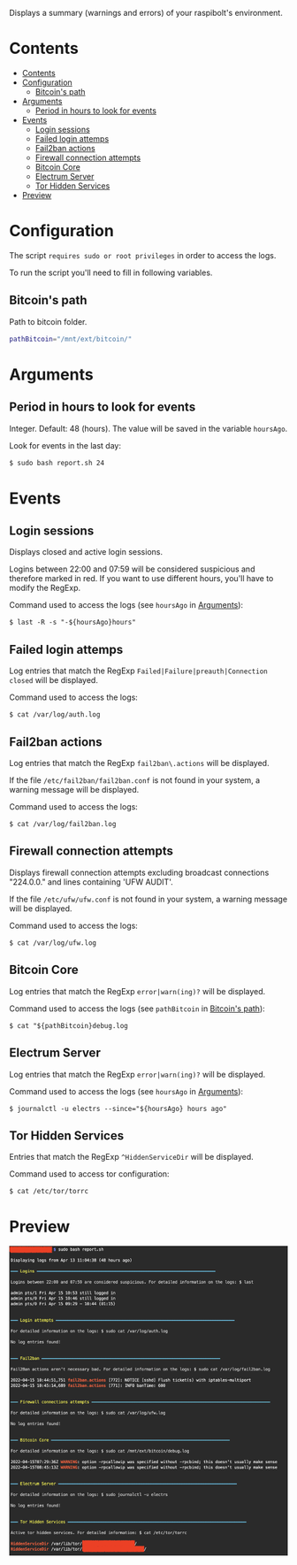 Displays a summary (warnings and errors) of your raspibolt's environment.

# Contents

- [Contents](#contents)
- [Configuration](#configuration)
  - [Bitcoin's path](#bitcoins-path)
- [Arguments](#arguments)
  - [Period in hours to look for events](#period-in-hours-to-look-for-events)
- [Events](#events)
  - [Login sessions](#login-sessions)
  - [Failed login attemps](#failed-login-attemps)
  - [Fail2ban actions](#fail2ban-actions)
  - [Firewall connection attempts](#firewall-connection-attempts)
  - [Bitcoin Core](#bitcoin-core)
  - [Electrum Server](#electrum-server)
  - [Tor Hidden Services](#tor-hidden-services)
- [Preview](#preview)

# Configuration

The script `requires sudo or root privileges` in order to access the logs.

To run the script you'll need to fill in following variables.

## Bitcoin's path

Path to bitcoin folder.

```sh
pathBitcoin="/mnt/ext/bitcoin/"
```

# Arguments

## Period in hours to look for events

Integer. Default: 48 (hours). The value will be saved in the variable `hoursAgo`.

Look for events in the last day:

```sh
$ sudo bash report.sh 24
```

# Events

## Login sessions

Displays closed and active login sessions.

Logins between 22:00 and 07:59 will be considered suspicious and therefore marked in red. If you want to use different hours, you'll have to modify the RegExp.

Command used to access the logs (see `hoursAgo` in [Arguments](#arguments)):

```
$ last -R -s "-${hoursAgo}hours"
```

## Failed login attemps

Log entries that match the RegExp `Failed|Failure|preauth|Connection closed` will be displayed.

Command used to access the logs:

```
$ cat /var/log/auth.log
```

## Fail2ban actions

Log entries that match the RegExp `fail2ban\.actions` will be displayed.

If the file `/etc/fail2ban/fail2ban.conf` is not found in your system, a warning message will be displayed.

Command used to access the logs:

```
$ cat /var/log/fail2ban.log
```

## Firewall connection attempts

Displays firewall connection attempts excluding broadcast connections "224.0.0." and lines containing 'UFW AUDIT'.

If the file `/etc/ufw/ufw.conf` is not found in your system, a warning message will be displayed.

Command used to access the logs:

```
$ cat /var/log/ufw.log
```

## Bitcoin Core

Log entries that match the RegExp `error|warn(ing)?` will be displayed.

Command used to access the logs (see `pathBitcoin` in [Bitcoin's path](#bitcoins-path)):

```
$ cat "${pathBitcoin}debug.log
```

## Electrum Server

Log entries that match the RegExp `error|warn(ing)?` will be displayed.

Command used to access the logs (see `hoursAgo` in [Arguments](#arguments)):

```
$ journalctl -u electrs --since="${hoursAgo} hours ago"
```

## Tor Hidden Services

Entries that match the RegExp `^HiddenServiceDir` will be displayed.

Command used to access tor configuration:

```
$ cat /etc/tor/torrc
```

# Preview

<img alt="Preview" src="./preview.png" />
